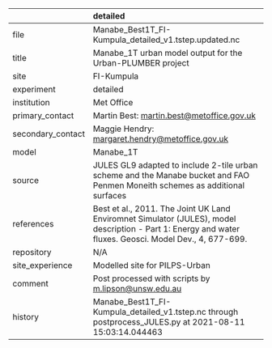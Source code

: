 |                   | detailed                                                                                                                                                |
|:------------------|:--------------------------------------------------------------------------------------------------------------------------------------------------------|
| file              | Manabe_Best1T_FI-Kumpula_detailed_v1.tstep.updated.nc                                                                                                   |
| title             | Manabe_1T urban model output for the Urban-PLUMBER project                                                                                              |
| site              | FI-Kumpula                                                                                                                                              |
| experiment        | detailed                                                                                                                                                |
| institution       | Met Office                                                                                                                                              |
| primary_contact   | Martin Best: martin.best@metoffice.gov.uk                                                                                                               |
| secondary_contact | Maggie Hendry: margaret.hendry@metoffice.gov.uk                                                                                                         |
| model             | Manabe_1T                                                                                                                                               |
| source            | JULES GL9 adapted to include 2-tile urban scheme and the Manabe bucket and FAO Penmen Moneith schemes as additional surfaces                            |
| references        | Best et al., 2011. The Joint UK Land Enviromnet Simulator (JULES), model description - Part 1: Energy and water fluxes. Geosci. Model Dev., 4, 677-699. |
| repository        | N/A                                                                                                                                                     |
| site_experience   | Modelled site for PILPS-Urban                                                                                                                           |
| comment           | Post processed with scripts by m.lipson@unsw.edu.au                                                                                                     |
| history           | Manabe_Best1T_FI-Kumpula_detailed_v1.tstep.nc through postprocess_JULES.py at 2021-08-11 15:03:14.044463                                                |
